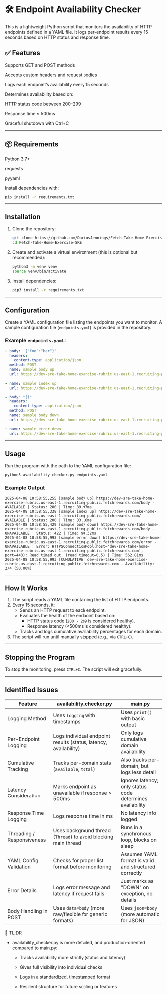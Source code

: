 
# 🛠️ Endpoint Availability Checker
This is a lightweight Python script that monitors the availability of HTTP endpoints defined in a YAML file. It logs per-endpoint results every 15 seconds based on HTTP status and response time.

## ✅ Features
Supports GET and POST methods

Accepts custom headers and request bodies

Logs each endpoint’s availability every 15 seconds

Determines availability based on:

HTTP status code between 200–299

Response time ≤ 500ms

Graceful shutdown with Ctrl+C

---

## 📦 Requirements
Python 3.7+

requests

pyyaml

Install dependencies with:
```bash
pip install -r requirements.txt
```

---

## Installation

1. Clone the repository:
   ```bash
   git clone https://github.com/DariusJennings/Fetch-Take-Home-Exercise-SRE.git
   cd Fetch-Take-Home-Exercise-SRE
   ```

2. Create and activate a virtual environment (this is optional but recommended):
   ```bash
   python3 -m venv venv
   source venv/bin/activate
   ```

3. Install dependencies:
   ```bash
   pip3 install -r requirements.txt
   ```

---

## Configuration

Create a YAML configuration file listing the endpoints you want to monitor. A sample configuration file (`endpoints.yaml`) is provided in the repository.

### Example `endpoints.yaml`:
```yaml
- body: '{"foo":"bar"}'
  headers:
    content-type: application/json
  method: POST
  name: sample body up    
  url: https://dev-sre-take-home-exercise-rubric.us-east-1.recruiting-public.fetchrewards.com/body  
  
- name: sample index up
  url: https://dev-sre-take-home-exercise-rubric.us-east-1.recruiting-public.fetchrewards.com/

- body: "{}"
  headers:
    content-type: application/json
  method: POST
  name: sample body down    
  url: https://dev-sre-take-home-exercise-rubric.us-east-1.recruiting-public.fetchrewards.com/body

- name: sample error down
  url: https://dev-sre-take-home-exercise-rubric.us-east-1.recruiting-public.fetchrewards.com/error 
```

---

## Usage

Run the program with the path to the YAML configuration file:

```bash
python3 availability-checker.py endpoints.yaml
```

### Example Output
   ```
2025-04-08 10:58:55,255 [sample body up] https://dev-sre-take-home-exercise-rubric.us-east-1.recruiting-public.fetchrewards.com/body - AVAILABLE | Status: 200 | Time: 89.97ms
2025-04-08 10:58:55,338 [sample index up] https://dev-sre-take-home-exercise-rubric.us-east-1.recruiting-public.fetchrewards.com/ - AVAILABLE | Status: 200 | Time: 83.16ms
2025-04-08 10:58:55,429 [sample body down] https://dev-sre-take-home-exercise-rubric.us-east-1.recruiting-public.fetchrewards.com/body - UNAVAILABLE | Status: 422 | Time: 90.32ms
2025-04-08 10:58:55,993 [sample error down] https://dev-sre-take-home-exercise-rubric.us-east-1.recruiting-public.fetchrewards.com/error - UNAVAILABLE | Error: HTTPSConnectionPool(host='dev-sre-take-home-exercise-rubric.us-east-1.recruiting-public.fetchrewards.com', port=443): Read timed out. (read timeout=0.5) | Time: 562.81ms
2025-04-08 10:58:55,993 [CUMULATIVE] dev-sre-take-home-exercise-rubric.us-east-1.recruiting-public.fetchrewards.com - Availability: 2/4 (50.00%)
   ```

---

## How It Works

1. The script reads a YAML file containing the list of HTTP endpoints.
2. Every 15 seconds, it:
   - Sends an HTTP request to each endpoint.
   - Evaluates the health of the endpoint based on:
     - HTTP status code (`200 - 299` is considered healthy).
     - Response latency (<500ms is considered healthy).
   - Tracks and logs cumulative availability percentages for each domain.
3. The script will run until manually stopped (e.g., via `CTRL+C`).

---

## Stopping the Program

To stop the monitoring, press `CTRL+C`. The script will exit gracefully.

---

## Identified Issues

| **Feature**                | **availability_checker.py**                                         | **main.py**                                                  |
| -------------------------- | ------------------------------------------------------------------  | ------------------------------------------------------------ |
| Logging Method             | Uses `logging` with timestamps                                        | Uses `print()` with basic output                               |
| Per-Endpoint Logging       | Logs individual endpoint results (status, latency, availability)    | Only logs cumulative domain availability                     |
| Cumulative Tracking        | Tracks per-domain stats (`available`, `total`)                          | Also tracks per-domain, but logs less detail                 |
| Latency Consideration      | Marks endpoint as unavailable if response > 500ms                   | Ignores latency; only status code determines availability    |  
| Response Time Logging      | Logs response time in ms                                            | No latency info logged                                       |
| Threading / Responsiveness | Uses background thread (`Thread`) to avoid blocking main thread       | Runs in a synchronous loop, blocks on sleep                  |
| YAML Config Validation     | Checks for proper list format before monitoring                     | Assumes YAML format is valid and structured correctly        |
| Error Details              | Logs error message and latency if request fails                     | Just marks as "DOWN" on exception, no details                |
| Body Handling in POST      | Uses `data=body` (more raw/flexible for generic formats)              | Uses `json=body` (more automatic for JSON)                     |

🧠 TL;DR
  * availability_checker.py is more detailed, and production-oriented compared to main.py:

    * Tracks availability more strictly (status and latency)

    * Gives full visibility into individual checks

    * Logs in a standardized, timestamped format

    * Resilient structure for future scaling or features
